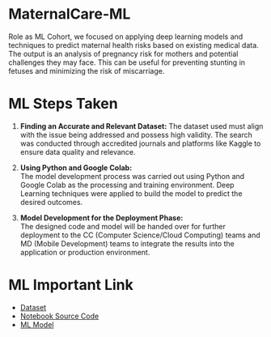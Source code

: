 # MaternalCare-ML
Role as ML Cohort, we focused on applying deep learning models and techniques to predict maternal health risks based on existing medical data. The output is an analysis of pregnancy risk for mothers and potential challenges they may face. This can be useful for preventing stunting in fetuses and minimizing the risk of miscarriage.

# ML Steps Taken
1. **Finding an Accurate and Relevant Dataset:**
The dataset used must align with the issue being addressed and possess high validity. The search was conducted through accredited journals and platforms like Kaggle to ensure data quality and relevance.  

2. **Using Python and Google Colab:**  
The model development process was carried out using Python and Google Colab as the processing and training environment. Deep Learning techniques were applied to build the model to predict the desired outcomes.  

3. **Model Development for the Deployment Phase:**  
The designed code and model will be handed over for further deployment to the CC (Computer Science/Cloud Computing) teams and MD (Mobile Development) teams to integrate the results into the application or production environment.

# ML Important Link
- [Dataset](https://github.com/naabilanayara/MaternalCare-ML/blob/main/Maternal%20Health%20Risk%20Data%20Set.csv)
- [Notebook Source Code](https://colab.research.google.com/drive/1uZf09TvZCuwCN3oHwqCSkFCE-ZViNedT?usp=sharing#scrollTo=OcRSpOs0MDza)
- [ML Model](https://github.com/naabilanayara/MaternalCare-ML/blob/main/maternal_risk_model.h5)
